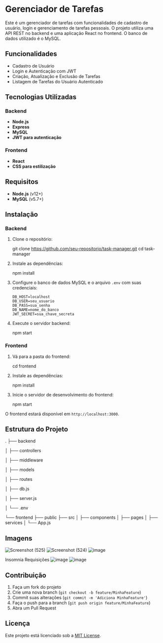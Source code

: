 # Gerenciador de Tarefas

Este é um gerenciador de tarefas com funcionalidades de cadastro de usuário, login e gerenciamento de tarefas pessoais. O projeto utiliza uma API REST no backend e uma aplicação React no frontend. O banco de dados utilizado é o MySQL.

## Funcionalidades

- Cadastro de Usuário
- Login e Autenticação com JWT
- Criação, Atualização e Exclusão de Tarefas
- Listagem de Tarefas do Usuário Autenticado

## Tecnologias Utilizadas

### Backend
- **Node.js**
- **Express**
- **MySQL**
- **JWT para autenticação**

### Frontend
- **React**
- **CSS para estilização**
  
## Requisitos

- **Node.js** (v12+)
- **MySQL** (v5.7+)

## Instalação

### Backend

1. Clone o repositório:

   
   git clone https://github.com/seu-repositorio/task-manager.git
   cd task-manager
  

2. Instale as dependências:

  
   npm install
  

3. Configure o banco de dados MySQL e o arquivo `.env` com suas credenciais:

   ```
   DB_HOST=localhost
   DB_USER=seu_usuario
   DB_PASS=sua_senha
   DB_NAME=nome_do_banco
   JWT_SECRET=sua_chave_secreta
   ```

4. Execute o servidor backend:

   npm start

### Frontend

1. Vá para a pasta do frontend:

 
   cd frontend


2. Instale as dependências:

   npm install

3. Inicie o servidor de desenvolvimento do frontend:

   npm start

O frontend estará disponível em `http://localhost:3000`.

## Estrutura do Projeto


.
├── backend

│   ├── controllers

│   ├── middleware

│   ├── models

│   ├── routes

│   ├── db.js

│   ├── server.js

│   └── .env

└── frontend
    ├── public
    ├── src
    │   ├── components
    │   ├── pages
    │   ├── services
    │   └── App.js


## Imagens

![Screenshot (525)](https://github.com/user-attachments/assets/ea532736-de46-4346-9f84-687bd81bcdfa)
![Screenshot (524)](https://github.com/user-attachments/assets/be18ded6-9d7e-444b-8b40-307e27664237)
![image](https://github.com/user-attachments/assets/13370377-2209-4f6e-b2e7-80dfc133e1ae)



Insomnia Requisições
![image](https://github.com/user-attachments/assets/5842d1fc-a61f-46b8-8caf-3a1ec0016b75)
![image](https://github.com/user-attachments/assets/6c866b9d-c346-4df4-8841-a06d9185878c)



## Contribuição

1. Faça um fork do projeto
2. Crie uma nova branch (`git checkout -b feature/MinhaFeature`)
3. Commit suas alterações (`git commit -m 'Adiciona MinhaFeature'`)
4. Faça o push para a branch (`git push origin feature/MinhaFeature`)
5. Abra um Pull Request

## Licença

Este projeto está licenciado sob a [MIT License](LICENSE).
```
